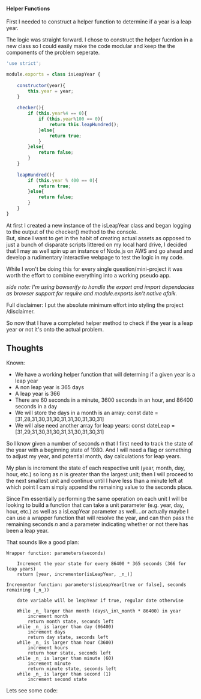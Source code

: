 #### Helper Functions

First I needed to construct a helper function to determine if a year is a leap year.  

The logic was straight forward. I chose to construct the helper fucntion in a new class so I could easily make the code modular and keep the 
the components of the problem seperate.

```javascript
'use strict';

module.exports = class isLeapYear {
    
    constructor(year){
        this.year = year;
    }
    
    checker(){
        if (this.year%4 == 0){
            if (this.year%100 == 0){
                return this.leapHundred();
            }else{
                return true;
            }
        }else{
            return false;
        }
    }
    
    leapHundred(){
        if (this.year % 400 == 0){
            return true;
        }else{
            return false;
        }
    }
} 
```

At first I created a new instance of the isLeapYear class and began logging to the output of the checker() method to the console.  
But, since I want to get in the habit of creating actual assets as opposed to just a bunch of disparate scripts littered on my local hard drive, 
I decided that I may as well spin up an instance of Node.js on AWS and go ahead and develop a rudimentary interactive webpage to test the logic in my code.

While I won't be doing this for every single question/mini-project it was worth the effort to combine everything into a working pseudo app. 

_side note: I'm using bowserify to handle the export and import dependacies as browser support for require and module.exports isn't native afaik._

Full disclaimer: I put the absolute minimum effort into styling the project /disclaimer.

So now that I have a completed helper method to check if the year is a leap year or not it's onto the actual problem.

## Thoughts

Known:

  * We have a working helper function that will determing if a given year is a leap year
  * A non leap year is 365 days
  * A leap year is 366
  * There are 60 seconds in a minute, 3600 seconds in an hour, and 86400 seconds in a day
  * We will store the days in a month is an array: const date = [31,28,31,30,31,30,31,31,30,31,30,31]
  * We will alse need another array for leap years: const dateLeap = [31,29,31,30,31,30,31,31,30,31,30,31]

So I know given a number of seconds _n_ that I first need to track the state of the year with a beginning state of 1980.  And I will need a flag
or something to adjust my year, and potential month, day calculations for leap years.  

My plan is increment the state of each respective unit (year, month, day, hour, etc.) so long as _n_ is greater than the largest unit; then I 
will proceed to the next smallest unit and continue until I have less than a minute left at which point I cam simply append the remaining value
to the seconds place. 

Since I'm essentially performing the same operation on each unit I will be looking to build a function that can take a unit parameter 
(e.g. year, day, hour, etc.) as well as a isLeapYear parameter as well....or actually maybe I can use a wrapper function that will resolve the year, 
and can then pass the remaining seconds _n_ and a parameter indicating whether or not there has been a leap year. 

That sounds like a good plan:

    Wrapper function: parameters(seconds)
    
        Increment the year state for every 86400 * 365 seconds (366 for leap years)
        return [year, incrementor(isLeapYear, _n_)]
        
    Incrementor function: parameters(isLeapYear[true or false], seconds remaining (_n_))
    
        date variable will be leapYear if true, regular date otherwise
    
        While _n_ larger than month (days\_in\_month * 86400) in year
            increment month
            return month state, seconds left
        while _n_ is larger than day (86400)
            increment days
            return day state, seconds left
        while _n_ is larger than hour (3600)
            increment hours
            return hour state, seconds left
        while _n_ is larger than minute (60)
            increment minute
            return minute state, seconds left
        while _n_ is larger than second (1)
            increment second state
            

Lets see some code:

```javascript

```


